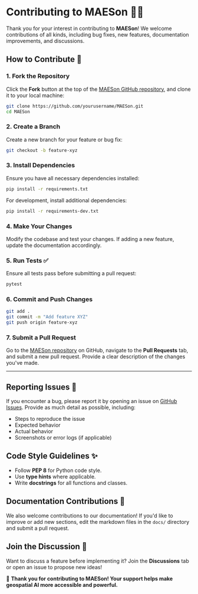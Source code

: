 # Contributing to MAESon 🤝🚀  

Thank you for your interest in contributing to **MAESon**! We welcome contributions of all kinds, including bug fixes, new features, documentation improvements, and discussions.  

## How to Contribute 📌  

### 1. Fork the Repository  
Click the **Fork** button at the top of the [MAESon GitHub repository](https://github.com/yourusername/MAESon), and clone it to your local machine:  
```bash
git clone https://github.com/yourusername/MAESon.git
cd MAESon
```

### 2. Create a Branch  
Create a new branch for your feature or bug fix:  
```bash
git checkout -b feature-xyz
```

### 3. Install Dependencies  
Ensure you have all necessary dependencies installed:  
```bash
pip install -r requirements.txt
```
For development, install additional dependencies:  
```bash
pip install -r requirements-dev.txt
```

### 4. Make Your Changes  
Modify the codebase and test your changes. If adding a new feature, update the documentation accordingly.  

### 5. Run Tests ✅  
Ensure all tests pass before submitting a pull request:  
```bash
pytest
```

### 6. Commit and Push Changes  
```bash
git add .
git commit -m "Add feature XYZ"
git push origin feature-xyz
```

### 7. Submit a Pull Request  
Go to the [MAESon repository](https://github.com/yourusername/MAESon) on GitHub, navigate to the **Pull Requests** tab, and submit a new pull request. Provide a clear description of the changes you've made.  

---

## Reporting Issues 🐞  
If you encounter a bug, please report it by opening an issue on [GitHub Issues](https://github.com/yourusername/MAESon/issues). Provide as much detail as possible, including:  
- Steps to reproduce the issue  
- Expected behavior  
- Actual behavior  
- Screenshots or error logs (if applicable)  

## Code Style Guidelines ✨  
- Follow **PEP 8** for Python code style.  
- Use **type hints** where applicable.  
- Write **docstrings** for all functions and classes.  

## Documentation Contributions 📖  
We also welcome contributions to our documentation! If you'd like to improve or add new sections, edit the markdown files in the `docs/` directory and submit a pull request.  

## Join the Discussion 💬  
Want to discuss a feature before implementing it? Join the **Discussions** tab or open an issue to propose new ideas!  

🚀 **Thank you for contributing to MAESon! Your support helps make geospatial AI more accessible and powerful.**  

